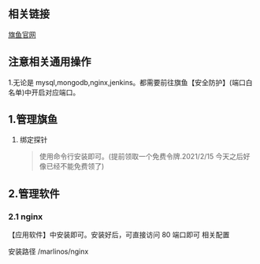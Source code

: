  

## 相关链接

[旗鱼官网](https://www.qyyt.com/)

## 注意相关通用操作

1.无论是 mysql,mongodb,nginx,jenkins。都需要前往旗鱼【安全防护】(端口白名单)中开启对应端口。

## 1.管理旗鱼

1. 绑定探针
   > 使用命令行安装即可。(提前领取一个免费令牌.2021/2/15 今天之后好像已经不能免费领了)

## 2.管理软件

### 2.1 nginx

【应用软件】中安装即可。安装好后，可直接访问 80 端口即可
相关配置

安装路径 /marlinos/nginx
